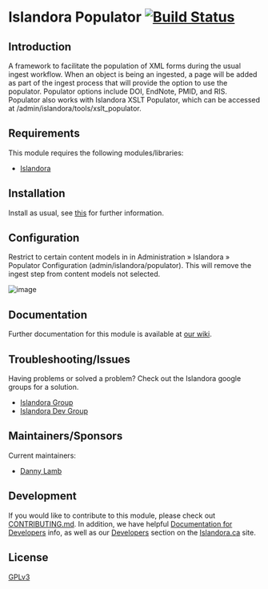 # Islandora Populator [![Build Status](https://travis-ci.org/Islandora/islandora_populator.png?branch=7.x)](https://travis-ci.org/Islandora/islandora_populator)

## Introduction

A framework to facilitate the population of XML forms during the usual ingest workflow. When an object is being an ingested, a page will be added as part of the ingest process that will provide the option to use the populator. Populator options include DOI, EndNote, PMID, and RIS. Populator also works with Islandora XSLT Populator, which can be accessed at /admin/islandora/tools/xslt_populator.

## Requirements

This module requires the following modules/libraries:

* [Islandora](https://github.com/islandora/islandora)

## Installation

Install as usual, see [this](https://drupal.org/documentation/install/modules-themes/modules-7) for further information.

## Configuration

Restrict to certain content models in in Administration » Islandora » Populator Configuration (admin/islandora/populator). This will remove the ingest step from content models not selected.

![image](https://cloud.githubusercontent.com/assets/2371345/9911924/0419b852-5c7b-11e5-903e-7a0f76c88b9c.png)

## Documentation

Further documentation for this module is available at [our wiki](https://wiki.duraspace.org/display/ISLANDORA/Islandora+Populator).

## Troubleshooting/Issues

Having problems or solved a problem? Check out the Islandora google groups for a solution.

* [Islandora Group](https://groups.google.com/forum/?hl=en&fromgroups#!forum/islandora)
* [Islandora Dev Group](https://groups.google.com/forum/?hl=en&fromgroups#!forum/islandora-dev)

## Maintainers/Sponsors

Current maintainers:

* [Danny Lamb](https://github.com/dannylamb)

## Development

If you would like to contribute to this module, please check out [CONTRIBUTING.md](CONTRIBUTING.md). In addition, we have helpful [Documentation for Developers](https://github.com/Islandora/islandora/wiki#wiki-documentation-for-developers) info, as well as our [Developers](http://islandora.ca/developers) section on the [Islandora.ca](http://islandora.ca) site.

## License

[GPLv3](http://www.gnu.org/licenses/gpl-3.0.txt)

